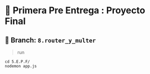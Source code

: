 # 🥇 Primera Pre Entrega : Proyecto Final
## 🌴 Branch: `8.router_y_multer`
> run
```console
cd 5.E.P.F/
nodemon app.js
```
